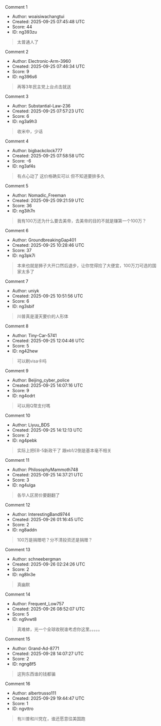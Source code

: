 Comment 1

- Author: woaisiwachangtui
- Created: 2025-09-25 07:45:48 UTC
- Score: 44
- ID: ng393zu

> 太普通人了

Comment 2

- Author: Electronic-Arm-3960
- Created: 2025-09-25 07:46:34 UTC
- Score: 9
- ID: ng396s6

> 再等3年民主党上台点击就送

Comment 3

- Author: Substantial-Law-236
- Created: 2025-09-25 07:57:23 UTC
- Score: 6
- ID: ng3a9h3

> 收米中，少话

Comment 4

- Author: bigbackclock777
- Created: 2025-09-25 07:58:58 UTC
- Score: -6
- ID: ng3af4s

> 有点心动了 这价格确实可以 但不知道要排多久

Comment 5

- Author: Nomadic_Freeman
- Created: 2025-09-25 09:21:59 UTC
- Score: 36
- ID: ng3ih7n

> 我有100万还为什么要去美帝，去美帝的目的不就是赚第一个100万？

Comment 6

- Author: GroundbreakingGap401
- Created: 2025-09-25 10:28:46 UTC
- Score: 37
- ID: ng3pk7i

> 本来也就是狮子大开口然后退步，让你觉得捡了大便宜，100万刀可选的国家太多了

Comment 7

- Author: uniyk
- Created: 2025-09-25 10:51:56 UTC
- Score: 6
- ID: ng3sbif

> 川普真是漫天要价的人形体

Comment 8

- Author: Tiny-Car-5741
- Created: 2025-09-25 12:04:46 UTC
- Score: 5
- ID: ng42hew

> 可以刷visa卡吗

Comment 9

- Author: Beijing_cyber_police
- Created: 2025-09-25 14:07:16 UTC
- Score: 9
- ID: ng4odrt

> 可以用Q幣支付嗎

Comment 10

- Author: Liyuu_BDS
- Created: 2025-09-25 14:12:13 UTC
- Score: 2
- ID: ng4pebk

> 实际上把EB-5新政干了 跟eb1/2倒是基本毫不相关

Comment 11

- Author: PhilosophyMammoth748
- Created: 2025-09-25 14:37:21 UTC
- Score: 3
- ID: ng4ulga

> 各华人区房价要翻翻了

Comment 12

- Author: InterestingBand9744
- Created: 2025-09-26 01:16:45 UTC
- Score: 2
- ID: ng8addn

> 100万是捐赠吧？分不清投资还是捐赠？

Comment 13

- Author: schneebergman
- Created: 2025-09-26 02:24:26 UTC
- Score: 2
- ID: ng8ln3e

> 真幽默

Comment 14

- Author: Frequent_Low757
- Created: 2025-09-26 08:52:07 UTC
- Score: 5
- ID: ng9vwt8

> 真难蚌，光一个全球收税谁考虑你这里。。。。。

Comment 15

- Author: Grand-Ad-8771
- Created: 2025-09-28 14:07:27 UTC
- Score: 2
- ID: ngng8f5

> 这狗东西谁的钱都骗

Comment 16

- Author: albertrusso111
- Created: 2025-09-29 19:44:47 UTC
- Score: 1
- ID: ngvttro

> 有川普和川党在，谁还愿意往美国跑
